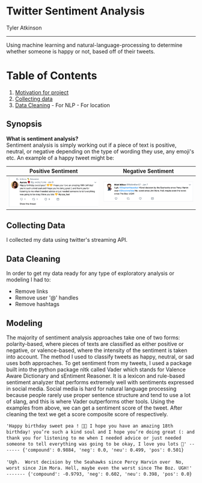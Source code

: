 # Twitter Sentiment Analysis  
  
Tyler Atkinson
  
---
Using machine learning and natural-language-processing to determine whether someone is happy or not, based off of their tweets.

# Table of Contents
  1. [Motivation for project](#motivation)
  2. [Collecting data](#data)
  3. [Data Cleaning](#cleaning)
    - For NLP
    - For location
  
## Synopsis
**What is sentiment analysis?**  
Sentiment analysis is simply working out if a piece of text is positive, neutral, or negative depending on the type of wording they use, any emoji's etc. An example of a happy tweet might be: 
  
Positive Sentiment                |  Negative Sentiment
:-------------------------:|:-------------------------:
![](images/happy_tweet.png)   |  ![](images/sad_tweet.png)


## Collecting Data
I collected my data using twitter's streaming API. 

## Data Cleaning
In order to get my data ready for any type of exploratory analysis or modeling I had to:
- Remove links
- Remove user '@' handles
- Remove hashtags

## Modeling
The majority of sentiment analysis approaches take one of two forms: polarity-based, where pieces of texts are classified as either positive or negative, or valence-based, where the intensity of the sentiment is taken into account. The method I used to classify tweets as happy, neutral, or sad uses both approaches.
To get sentiment from my tweets, I used a package built into the python package nltk called Vader which stands for Valence Aware Dictionary and sEntiment Reasoner. It is a lexicon and rule-based sentiment analyzer that performs extremely well with sentiments expressed in social media. Social media is hard for natural language processing because people rarely use proper sentence structure and tend to use a lot of slang, and this is where Vader outperforms other tools.
Using the examples from above, we can get a sentiment score of the tweet. After cleaning the text we get a score composite score of respectively.
~~~
'Happy birthday sweet pea ! 💛💛 I hope you have an amazing 18th birthday! you’re such a kind soul and I hope you’re doing great (: and thank you for listening to me when I needed advice or just needed someone to tell everything was going to be okay, I love you lots 💛' ------- {'compound': 0.9884, 'neg': 0.0, 'neu': 0.499, 'pos': 0.501}

'Ugh.  Worst decision by the Seahawks since Percy Harvin over  No, worst since Jim Mora. Hell, maybe even the worst since The Boz. UGH!' ------- {'compound': -0.9793, 'neg': 0.602, 'neu': 0.398, 'pos': 0.0}
~~~

